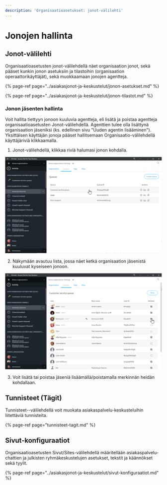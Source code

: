 ```yaml
---
description: 'Organisaatioasetukset: jonot-välilehti'
---
```


# Jonojen hallinta

## Jonot-välilehti <a id="jonot-valilehti"></a>

Organisaatioasetusten jonot-välilehdellä näet organisaation jonot, sekä pääset kunkin jonon asetuksiin ja tilastoihin \(organisaation operaattorikäyttäjät\), sekä muokkaamaan jonojen agentteja.

{% page-ref page="../asiakasjonot-ja-keskustelut/jonon-asetukset.md" %}

{% page-ref page="../asiakasjonot-ja-keskustelut/jonon-tilastot.md" %}

### Jonon jäsenten hallinta <a id="jonon-jasenten-hallinta"></a>

Voit hallita tiettyyn jonoon kuuluvia agentteja, eli lisätä ja poistaa agentteja organisaatioasetusten Jonot-välilehdellä. Agenttien tulee olla lisättynä organisaation jäseniksi \(ks. edellinen sivu "Uuden agentin lisääminen"\).  
Yksittäisen käyttäjän jonoja pääset hallitsemaan Organisaatio-välilehdellä käyttäjäriviä klikkaamalla.

1. Jonot-välilehdellä, klikkaa riviä halumasi jonon kohdalla.

![Valitse jono, jonka vastaajia haluat muokata](../.gitbook/assets/organization-queues-select.png)

2. Näkymään avautuu lista, jossa näet ketkä organisaation jäsenistä kuuluvat kyseiseen jonoon.

![Lis&#xE4;&#xE4; tai poista organisaation j&#xE4;seni&#xE4; jonon vastaajista](../.gitbook/assets/organization-queues-members.png)

3. Voit lisätä tai poistaa jäseniä lisäämällä/poistamalla merkinnän heidän kohdallaan.

## Tunnisteet \(Tägit\)  <a id="keskustelumerkintojen-hallinta-tagit"></a>

Tunnisteet--välilehdellä voit muokata asiakaspalvelu-keskusteluihin liitettäviä tunnisteita.

{% page-ref page="tunnisteet-tagit.md" %}

## Sivut-konfiguraatiot

Organisaatioasetusten Sivut/Sites-välilehdellä määritellään asiakaspalvelu-chattien ja julkisten ryhmäkeskustelujen asetukset, tekstit ja käännökset sekä tyylit.

{% page-ref page="../asiakasjonot-ja-keskustelut/sivut-konfiguraatiot.md" %}

